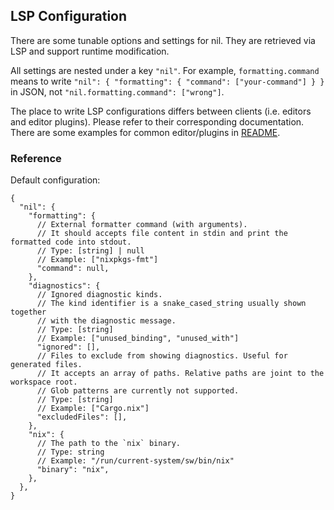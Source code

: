 ## LSP Configuration

There are some tunable options and settings for nil.
They are retrieved via LSP and support runtime modification.

All settings are nested under a key `"nil"`.
For example, `formatting.command` means to write
`"nil": { "formatting": { "command": ["your-command"] } }`
in JSON, not `"nil.formatting.command": ["wrong"]`.

The place to write LSP configurations differs between clients (i.e. editors and editor plugins).
Please refer to their corresponding documentation.
There are some examples for common editor/plugins in [README](../README.md).

### Reference

Default configuration:

```jsonc
{
  "nil": {
    "formatting": {
      // External formatter command (with arguments).
      // It should accepts file content in stdin and print the formatted code into stdout.
      // Type: [string] | null
      // Example: ["nixpkgs-fmt"]
      "command": null,
    },
    "diagnostics": {
      // Ignored diagnostic kinds.
      // The kind identifier is a snake_cased_string usually shown together
      // with the diagnostic message.
      // Type: [string]
      // Example: ["unused_binding", "unused_with"]
      "ignored": [],
      // Files to exclude from showing diagnostics. Useful for generated files.
      // It accepts an array of paths. Relative paths are joint to the workspace root.
      // Glob patterns are currently not supported.
      // Type: [string]
      // Example: ["Cargo.nix"]
      "excludedFiles": [],
    },
    "nix": {
      // The path to the `nix` binary.
      // Type: string
      // Example: "/run/current-system/sw/bin/nix"
      "binary": "nix",
    },
  },
}
```
